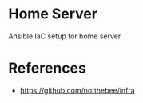 # Home Server

Ansible IaC setup for home server

# References

- https://github.com/notthebee/infra
